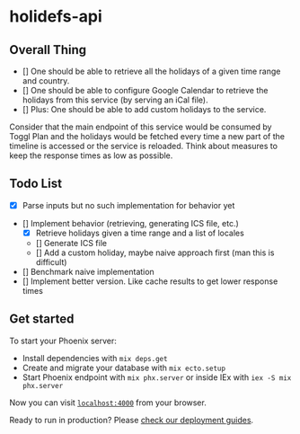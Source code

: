 # holidefs-api

## Overall Thing

- [] One should be able to retrieve all the holidays of a given time range and
  country.
- [] One should be able to configure Google Calendar to retrieve the holidays
  from this service (by serving an iCal file).
- [] Plus: One should be able to add custom holidays to the service.

Consider that the main endpoint of this service would be consumed by Toggl Plan
and the holidays would be fetched every time a new part of the timeline is
accessed or the service is reloaded. Think about measures to keep the response
times as low as possible.

## Todo List

- [x] Parse inputs but no such implementation for behavior yet
- [] Implement behavior (retrieving, generating ICS file, etc.)
  - [x] Retrieve holidays given a time range and a list of locales
  - [] Generate ICS file
  - [] Add a custom holiday, maybe naive approach first (man this is difficult)
- [] Benchmark naive implementation
- [] Implement better version. Like cache results to get lower response times

## Get started

To start your Phoenix server:

  * Install dependencies with `mix deps.get`
  * Create and migrate your database with `mix ecto.setup`
  * Start Phoenix endpoint with `mix phx.server` or inside IEx with `iex -S mix phx.server`

Now you can visit [`localhost:4000`](http://localhost:4000) from your browser.

Ready to run in production? Please [check our deployment guides](https://hexdocs.pm/phoenix/deployment.html).
